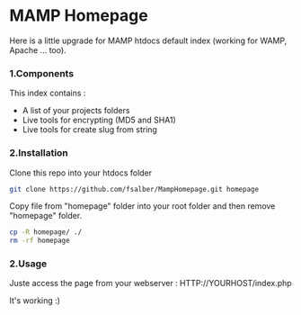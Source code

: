 # MAMP Homepage

Here is a little upgrade for MAMP htdocs default index (working for WAMP, Apache ... too).

### 1.Components

This index contains : 
- A list of your projects folders
- Live tools for encrypting (MD5 and SHA1)
- Live tools for create slug from string

### 2.Installation

Clone this repo into your htdocs folder

```sh
git clone https://github.com/fsalber/MampHomepage.git homepage
```

Copy file from "homepage" folder into your root folder and then remove "homepage" folder.

```sh
cp -R homepage/ ./
rm -rf homepage
```

### 2.Usage

Juste access the page from your webserver : HTTP://YOURHOST/index.php

It's working :)